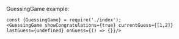 GuessingGame example:

    const {GuessingGame} = require('./index');
    <GuessingGame showCongratulations={true} currentGuess={[1,2]} lastGuess={undefined} onGuess={() => {}}/>